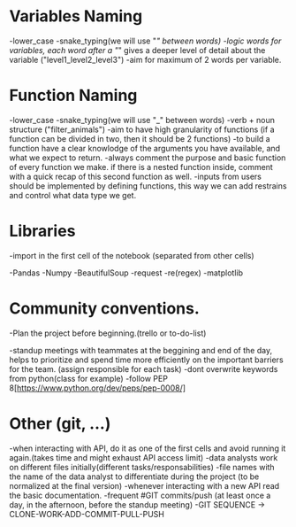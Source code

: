 # Variables Naming

-lower_case
-snake_typing(we will use "_" between words)
-logic words for variables, each word after a "_" gives a deeper level of detail about the
variable ("level1_level2_level3")
-aim for maximum of 2 words per variable.


# Function Naming

-lower_case
-snake_typing(we will use "_" between words)
-verb + noun structure ("filter_animals")
-aim to have high granularity of functions (if a function can be divided in two, then it should be 2 functions)
-to build a function have a clear knowlodge of the arguments you have available, and what we
expect to return.
-always comment the purpose and basic function of every function we make. if there is a nested
function inside, comment with a quick recap of this second function as well.
-inputs from users should be implemented by defining functions, this way we can add restrains
and control what data type we get.

# Libraries

-import in the first cell of the notebook (separated from other cells)

-Pandas
-Numpy
-BeautifulSoup
-request
-re(regex)
-matplotlib


# Community conventions.

-Plan the project before beginning.(trello or to-do-list)

-standup meetings with teammates at the beggining and end of the day, helps to prioritize and spend time more efficiently on the important barriers for the team. (assign responsible
for each task)
-dont overwrite keywords from python(class for example)
-follow PEP 8[https://www.python.org/dev/peps/pep-0008/]


# Other (git, ...)

-when interacting with API, do it as one of the first cells and avoid running it again.(takes time and might exhaust API access limit)
-data analysts work on different files initially(different tasks/responsabilities)
-file names with the name of the data analyst to differentiate during the project (to be normalized at the final version)
-whenever interacting with a new API read the basic documentation.
-frequent #GIT commits/push (at least once a day, in the afternoon, before the standup meeting) 
-GIT SEQUENCE -> CLONE-WORK-ADD-COMMIT-PULL-PUSH







